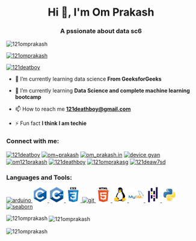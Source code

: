 <h1 align="center">Hi 👋, I'm Om Prakash</h1>
<h3 align="center">A pssionate about data sc6</h3>

<p align="left"> <img src="https://komarev.com/ghpvc/?username=121omprakash&label=Profile%20views&color=0e75b6&style=flat" alt="121omprakash" /> </p>

<p align="left"> <a href="https://github.com/ryo-ma/github-profile-trophy"><img src="https://github-profile-trophy.vercel.app/?username=121omprakash" alt="121omprakash" /></a> </p>

<p align="left"> <a href="https://twitter.com/121deatboy" target="blank"><img src="https://img.shields.io/twitter/follow/121deatboy?logo=twitter&style=for-the-badge" alt="121deatboy" /></a> </p>

- 🔭 I’m currently learning data science **From GeeksforGeeks**

- 🌱 I’m currently learning **Data Science and complete machine learning bootcamp**

- 📫 How to reach me **121deathboy@gmail.com**

- ⚡ Fun fact **I think I am techie**

<h3 align="left">Connect with me:</h3>
<p align="left">
<a href="https://twitter.com/121deatboy" target="blank"><img align="center" src="https://raw.githubusercontent.com/rahuldkjain/github-profile-readme-generator/master/src/images/icons/Social/twitter.svg" alt="121deatboy" height="30" width="40" /></a>
<a href="https://linkedin.com/in/om~prakash" target="blank"><img align="center" src="https://raw.githubusercontent.com/rahuldkjain/github-profile-readme-generator/master/src/images/icons/Social/linked-in-alt.svg" alt="om~prakash" height="30" width="40" /></a>
<a href="https://instagram.com/om_prakash.in" target="blank"><img align="center" src="https://raw.githubusercontent.com/rahuldkjain/github-profile-readme-generator/master/src/images/icons/Social/instagram.svg" alt="om_prakash.in" height="30" width="40" /></a>
<a href="https://www.youtube.com/c/device gyan" target="blank"><img align="center" src="https://raw.githubusercontent.com/rahuldkjain/github-profile-readme-generator/master/src/images/icons/Social/youtube.svg" alt="device gyan" height="30" width="40" /></a>
<a href="https://www.codechef.com/users/om121prakash" target="blank"><img align="center" src="https://cdn.jsdelivr.net/npm/simple-icons@3.1.0/icons/codechef.svg" alt="om121prakash" height="30" width="40" /></a>
<a href="https://www.hackerrank.com/121deathboy" target="blank"><img align="center" src="https://raw.githubusercontent.com/rahuldkjain/github-profile-readme-generator/master/src/images/icons/Social/hackerrank.svg" alt="121deathboy" height="30" width="40" /></a>
<a href="https://www.leetcode.com/121omprakasg" target="blank"><img align="center" src="https://raw.githubusercontent.com/rahuldkjain/github-profile-readme-generator/master/src/images/icons/Social/leet-code.svg" alt="121omprakasg" height="30" width="40" /></a>
<a href="https://auth.geeksforgeeks.org/user/121deaw7sd" target="blank"><img align="center" src="https://raw.githubusercontent.com/rahuldkjain/github-profile-readme-generator/master/src/images/icons/Social/geeks-for-geeks.svg" alt="121deaw7sd" height="30" width="40" /></a>
</p>

<h3 align="left">Languages and Tools:</h3>
<p align="left"> <a href="https://www.arduino.cc/" target="_blank" rel="noreferrer"> <img src="https://cdn.worldvectorlogo.com/logos/arduino-1.svg" alt="arduino" width="40" height="40"/> </a> <a href="https://www.cprogramming.com/" target="_blank" rel="noreferrer"> <img src="https://raw.githubusercontent.com/devicons/devicon/master/icons/c/c-original.svg" alt="c" width="40" height="40"/> </a> <a href="https://www.w3schools.com/cpp/" target="_blank" rel="noreferrer"> <img src="https://raw.githubusercontent.com/devicons/devicon/master/icons/cplusplus/cplusplus-original.svg" alt="cplusplus" width="40" height="40"/> </a> <a href="https://www.w3schools.com/css/" target="_blank" rel="noreferrer"> <img src="https://raw.githubusercontent.com/devicons/devicon/master/icons/css3/css3-original-wordmark.svg" alt="css3" width="40" height="40"/> </a> <a href="https://git-scm.com/" target="_blank" rel="noreferrer"> <img src="https://www.vectorlogo.zone/logos/git-scm/git-scm-icon.svg" alt="git" width="40" height="40"/> </a> <a href="https://www.w3.org/html/" target="_blank" rel="noreferrer"> <img src="https://raw.githubusercontent.com/devicons/devicon/master/icons/html5/html5-original-wordmark.svg" alt="html5" width="40" height="40"/> </a> <a href="https://www.linux.org/" target="_blank" rel="noreferrer"> <img src="https://raw.githubusercontent.com/devicons/devicon/master/icons/linux/linux-original.svg" alt="linux" width="40" height="40"/> </a> <a href="https://www.mysql.com/" target="_blank" rel="noreferrer"> <img src="https://raw.githubusercontent.com/devicons/devicon/master/icons/mysql/mysql-original-wordmark.svg" alt="mysql" width="40" height="40"/> </a> <a href="https://pandas.pydata.org/" target="_blank" rel="noreferrer"> <img src="https://raw.githubusercontent.com/devicons/devicon/2ae2a900d2f041da66e950e4d48052658d850630/icons/pandas/pandas-original.svg" alt="pandas" width="40" height="40"/> </a> <a href="https://www.python.org" target="_blank" rel="noreferrer"> <img src="https://raw.githubusercontent.com/devicons/devicon/master/icons/python/python-original.svg" alt="python" width="40" height="40"/> </a> <a href="https://seaborn.pydata.org/" target="_blank" rel="noreferrer"> <img src="https://seaborn.pydata.org/_images/logo-mark-lightbg.svg" alt="seaborn" width="40" height="40"/> </a> </p>

<p><img align="left" src="https://github-readme-stats.vercel.app/api/top-langs?username=121omprakash&show_icons=true&locale=en&layout=compact" alt="121omprakash" /></p>

<p>&nbsp;<img align="center" src="https://github-readme-stats.vercel.app/api?username=121omprakash&show_icons=true&locale=en" alt="121omprakash" /></p>

<p><img align="center" src="https://github-readme-streak-stats.herokuapp.com/?user=121omprakash&" alt="121omprakash" /></p>

